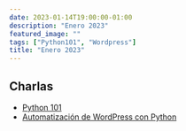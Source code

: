 ```yaml
---
date: 2023-01-14T19:00:00-01:00
description: "Enero 2023"
featured_image: ""
tags: ["Python101", "Wordpress"]
title: "Enero 2023"
---
```


## Charlas 

- [Python 101](/resources/2023/01/python_101.pdf)
- [Automatización de WordPress con Python](https://github.com/pythoncoruna/main/tree/main/resources/wordpress_automation_examples)
